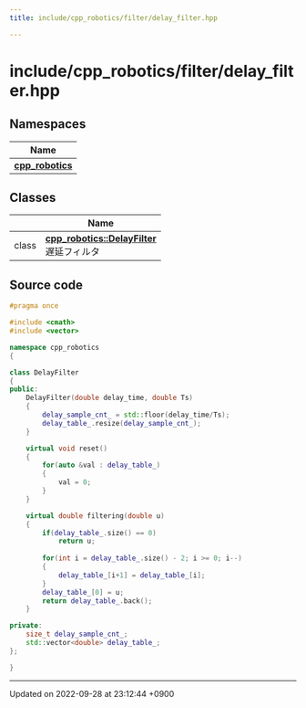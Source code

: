 ```yaml
---
title: include/cpp_robotics/filter/delay_filter.hpp

---
```


# include/cpp_robotics/filter/delay_filter.hpp



## Namespaces

| Name           |
| -------------- |
| **[cpp_robotics](/cpp_robotics/doxybook/Namespaces/namespacecpp__robotics/)**  |

## Classes

|                | Name           |
| -------------- | -------------- |
| class | **[cpp_robotics::DelayFilter](/cpp_robotics/doxybook/Classes/classcpp__robotics_1_1DelayFilter/)** <br>遅延フィルタ  |




## Source code

```cpp
#pragma once

#include <cmath>
#include <vector>

namespace cpp_robotics
{

class DelayFilter
{
public:
    DelayFilter(double delay_time, double Ts)
    {
        delay_sample_cnt_ = std::floor(delay_time/Ts);
        delay_table_.resize(delay_sample_cnt_);
    }

    virtual void reset()
    {
        for(auto &val : delay_table_)
        {
            val = 0;
        }
    }

    virtual double filtering(double u)
    {
        if(delay_table_.size() == 0)
            return u;
        
        for(int i = delay_table_.size() - 2; i >= 0; i--)
        {
            delay_table_[i+1] = delay_table_[i];
        }
        delay_table_[0] = u;
        return delay_table_.back();
    }

private:
    size_t delay_sample_cnt_;
    std::vector<double> delay_table_;
};

}
```


-------------------------------

Updated on 2022-09-28 at 23:12:44 +0900

